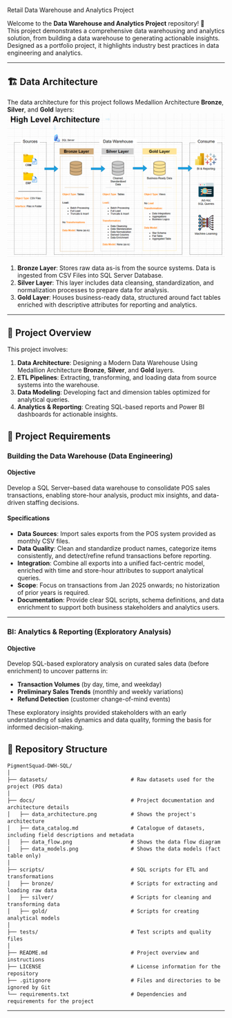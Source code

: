 Retail Data Warehouse and Analytics Project

Welcome to the **Data Warehouse and Analytics Project** repository! 🚀  
This project demonstrates a comprehensive data warehousing and analytics solution, from building a data warehouse to generating actionable insights. Designed as a portfolio project, it highlights industry best practices in data engineering and analytics.

---
## 🏗️ Data Architecture

The data architecture for this project follows Medallion Architecture **Bronze**, **Silver**, and **Gold** layers:
![Data Architecture](docs/data_architecture.png)

1. **Bronze Layer**: Stores raw data as-is from the source systems. Data is ingested from CSV Files into SQL Server Database.
2. **Silver Layer**: This layer includes data cleansing, standardization, and normalization processes to prepare data for analysis.
3. **Gold Layer**: Houses business-ready data, structured around fact tables enriched with descriptive attributes for reporting and analytics.

---
## 📖 Project Overview

This project involves:

1. **Data Architecture**: Designing a Modern Data Warehouse Using Medallion Architecture **Bronze**, **Silver**, and **Gold** layers.
2. **ETL Pipelines**: Extracting, transforming, and loading data from source systems into the warehouse.
3. **Data Modeling**: Developing fact and dimension tables optimized for analytical queries.
4. **Analytics & Reporting**: Creating SQL-based reports and Power BI dashboards for actionable insights.

## 🚀 Project Requirements

### Building the Data Warehouse (Data Engineering)

#### Objective
Develop a SQL Server–based data warehouse to consolidate POS sales transactions, enabling store-hour analysis, product mix insights, and data-driven staffing decisions.

#### Specifications
- **Data Sources**: Import sales exports from the POS system provided as monthly CSV files.
- **Data Quality**: Clean and standardize product names, categorize items consistently, and detect/refine refund transactions before reporting.
- **Integration**: Combine all exports into a unified fact-centric model, enriched with time and store-hour attributes to support analytical queries.
- **Scope**: Focus on transactions from Jan 2025 onwards; no historization of prior years is required.
- **Documentation**: Provide clear SQL scripts, schema definitions, and data enrichment to support both business stakeholders and analytics users.

---

### BI: Analytics & Reporting (Exploratory Analysis)

#### Objective
Develop SQL-based exploratory analysis on curated sales data (before enrichment) to uncover patterns in:
- **Transaction Volumes** (by day, time, and weekday)
- **Preliminary Sales Trends** (monthly and weekly variations)
- **Refund Detection** (customer change-of-mind events)

These exploratory insights provided stakeholders with an early understanding of sales dynamics and data quality, forming the basis for informed decision-making.  

## 📂 Repository Structure
```
PigmentSquad-DWH-SQL/
│
├── datasets/                           # Raw datasets used for the project (POS data)
│
├── docs/                               # Project documentation and architecture details
│   ├── data_architecture.png           # Shows the project's architecture
│   ├── data_catalog.md                 # Catalogue of datasets, including field descriptions and metadata
│   ├── data_flow.png                   # Shows the data flow diagram
│   ├── data_models.png                 # Shows the data models (fact table only)
│
├── scripts/                            # SQL scripts for ETL and transformations
│   ├── bronze/                         # Scripts for extracting and loading raw data
│   ├── silver/                         # Scripts for cleaning and transforming data
│   ├── gold/                           # Scripts for creating analytical models
│
├── tests/                              # Test scripts and quality files
│
├── README.md                           # Project overview and instructions
├── LICENSE                             # License information for the repository
├── .gitignore                          # Files and directories to be ignored by Git
└── requirements.txt                    # Dependencies and requirements for the project
```
---
